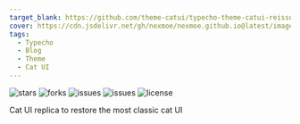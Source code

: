 ```yaml
---
target_blank: https://github.com/theme-catui/typecho-theme-catui-reissue
cover: https://cdn.jsdelivr.net/gh/nexmoe/nexmoe.github.io@latest/images/CatUI1.4ForAngel%EF%BC%88%E5%85%8D%E8%B4%B9%E7%89%88%EF%BC%89/5adb68b70e5c9.png
tags:
  - Typecho
  - Blog
  - Theme
  - Cat UI
---
```


![stars](https://img.shields.io/github/stars/theme-catui/typecho-theme-catui-reissue.svg) ![forks](https://img.shields.io/github/forks/theme-catui/typecho-theme-catui-reissue.svg) ![issues](https://img.shields.io/github/issues/theme-catui/typecho-theme-catui-reissue.svg)  ![issues](https://img.shields.io/github/issues-pr/theme-catui/typecho-theme-catui-reissue.svg)   ![license](https://img.shields.io/github/license/theme-catui/typecho-theme-catui-reissue.svg)

Cat UI replica to restore the most classic cat UI

<!--more-->


